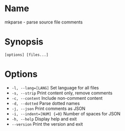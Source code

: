 # Name

mkparse - parse source file comments

# Synopsis

```
[options] [files...]
```

# Options

* `-l, --lang=[LANG]` Set language for all files
* `-s, --strip` Print content only, remove comments
* `-c, --content` Include non-comment content
* `-d, --dotted` Parse dotted names
* `-j, --json` Print comments as JSON
* `-i, --indent=[NUM] {=0}` Number of spaces for JSON
* `-h, --help` Display help and exit
* `--version` Print the version and exit

